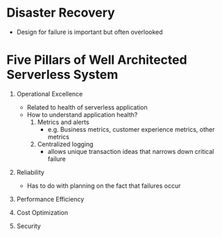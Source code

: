 # Disaster Recovery

- Design for failure is important but often overlooked

# Five Pillars of Well Architected Serverless System

1. Operational Excellence
    - Related to health of serverless application
    - How to understand application health?
        1. Metrics and alerts
            - e.g. Business metrics, customer experience metrics, other metrics
        2. Centralized logging
            - allows unique transaction ideas that narrows down critical failure

2. Reliability
    - Has to do with planning on the fact that failures occur

3. Performance Efficiency

4. Cost Optimization

5. Security


#